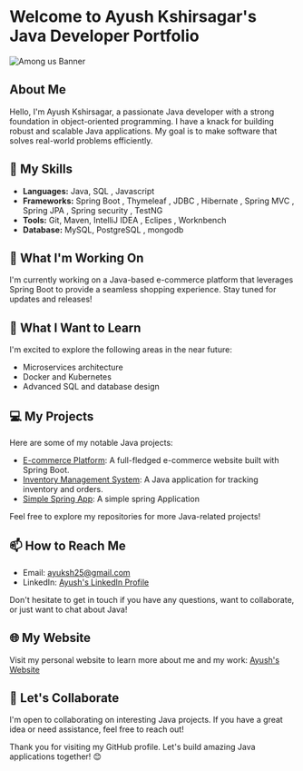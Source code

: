 # Welcome to Ayush Kshirsagar's Java Developer Portfolio

![Among us Banner](https://i.ibb.co/K54x1Gj/Amongus-GIF-AMONGUS-Discover-Share-GIFs.gif)

## About Me

Hello, I'm Ayush Kshirsagar, a passionate Java developer with a strong foundation in object-oriented programming. I have a knack for building robust and scalable Java applications. My goal is to make software that solves real-world problems efficiently.

## 🔧 My Skills

- **Languages:** Java, SQL , Javascript
- **Frameworks:** Spring Boot , Thymeleaf , JDBC , Hibernate , Spring MVC , Spring JPA , Spring security , TestNG 
- **Tools:** Git, Maven, IntelliJ IDEA , Eclipes , Worknbench
- **Database:** MySQL, PostgreSQL , mongodb

## 🚀 What I'm Working On

I'm currently working on a Java-based e-commerce platform that leverages Spring Boot to provide a seamless shopping experience. Stay tuned for updates and releases!

## 🌱 What I Want to Learn

I'm excited to explore the following areas in the near future:

- Microservices architecture
- Docker and Kubernetes
- Advanced SQL and database design

## 💻 My Projects

Here are some of my notable Java projects:

- [E-commerce Platform](https://github.com/Ayuksh/Project.git): A full-fledged e-commerce website built with Spring Boot.
- [Inventory Management System](https://github.com/Ayuksh/todoApp.git): A Java application for tracking inventory and orders.
- [Simple Spring App](https://github.com/Ayuksh/assignment.git): A simple spring Application

Feel free to explore my repositories for more Java-related projects!

## 📫 How to Reach Me

- Email: ayuksh25@gmail.com
- LinkedIn: [Ayush's LinkedIn Profile](linkedin.com/in/ayush-kshirsagar)


Don't hesitate to get in touch if you have any questions, want to collaborate, or just want to chat about Java!

## 🌐 My Website

Visit my personal website to learn more about me and my work: [Ayush's Website](https://gxoiabhs3syf85opoc3ejw.on.drv.tw/www.ayuksh.info/)

## 🤝 Let's Collaborate

I'm open to collaborating on interesting Java projects. If you have a great idea or need assistance, feel free to reach out!

Thank you for visiting my GitHub profile. Let's build amazing Java applications together! 😊
